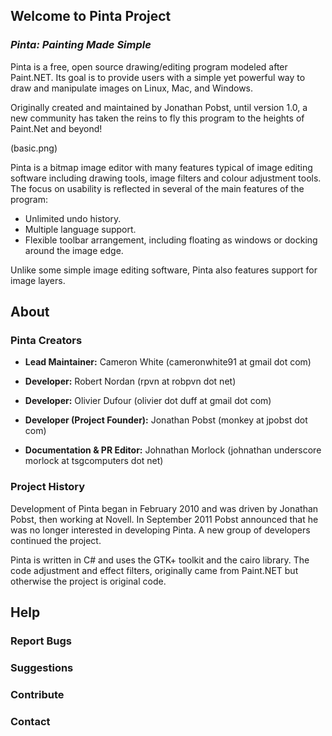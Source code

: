 ## __Welcome to Pinta Project__ ##
### *Pinta: Painting Made Simple* ###

Pinta is a free, open source drawing/editing program modeled after Paint.NET. Its goal is to provide users with a simple yet powerful way to draw and manipulate images on Linux, Mac, and Windows.

Originally created and maintained by Jonathan Pobst, until version 1.0, a new community has taken the reins to fly this program to the heights of Paint.Net and beyond!

(basic.png)

Pinta is a bitmap image editor with many features typical of image editing software including drawing tools, image filters and colour adjustment tools. The focus on usability is reflected in several of the main features of the program:

- Unlimited undo history.
- Multiple language support.
- Flexible toolbar arrangement, including floating as windows or docking around the image edge.

Unlike some simple image editing software, Pinta also features support for image layers.

## __About__ ##

### __Pinta Creators__ ###

- __Lead Maintainer:__ Cameron White (cameronwhite91 at gmail dot com)

- __Developer:__ Robert Nordan (rpvn at robpvn dot net)

- __Developer:__ Olivier Dufour (olivier dot duff at gmail dot com)

- __Developer (Project Founder):__ Jonathan Pobst (monkey at jpobst dot com)

- __Documentation & PR Editor:__ Johnathan Morlock (johnathan underscore morlock at tsgcomputers dot net)

### __Project History__ ###

Development of Pinta began in February 2010 and was driven by Jonathan Pobst, then working at Novell. In September 2011 Pobst announced that he was no longer interested in developing Pinta. A new group of developers continued the project.

Pinta is written in C# and uses the GTK+ toolkit and the cairo library. The code adjustment and effect filters, originally came from Paint.NET but otherwise the project is original code.

## __Help__ ##

### __Report Bugs__ ###

### __Suggestions__ ###

### __Contribute__ ###

### __Contact__ ###